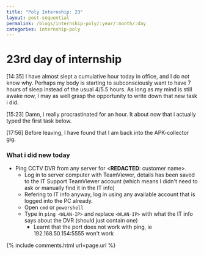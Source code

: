 ```yaml
---
title: "Poly Internship: 23"
layout: post-sequential
permalink: /blogs/internship-poly/:year/:month/:day
categories: internship-poly
---
```

# 23rd day of internship

<span class="timestamp">[14:35]</span> I have almost slept a cumulative hour today in office, and I do not know why. Perhaps my body is starting to subconsciously want to have 7 hours of sleep instead of the usual 4/5.5 hours. As long as my mind is still awake now, I may as well grasp the opportunity to write down that new task i did.

<span class="timestamp">[15:23]</span> Damn, i really procrastinated for an hour. It about now that i actually typed the first task below.

<span class="timestamp">[17:56]</span> Before leaving, I have found that I am back into the APK-collector gig.

### What i did new today
* Ping CCTV DVR from any server for <span class="disable-selection" ondblclick="this.innerHTML='Top Plasterceil Pte Ltd'">&lt;<b>REDACTED</b>: customer name&gt;</span>.
    * Log in to server computer with TeamViewer, details has been saved to the IT Support TeamViewer account (which means I didn't need to ask or manually find it in the IT info)
    * Refering to IT info anyway, log in using any available account that is logged into the PC already.
    * Open `cmd` or `powershell`
    * Type in `ping <WLAN-IP>` and replace `<WLAN-IP>` with what the IT info says about the DVR (should just contain one)
        * Learnt that the port does not work with ping, ie 192.168.50.154:5555 won't work


{% include comments.html url=page.url %}
